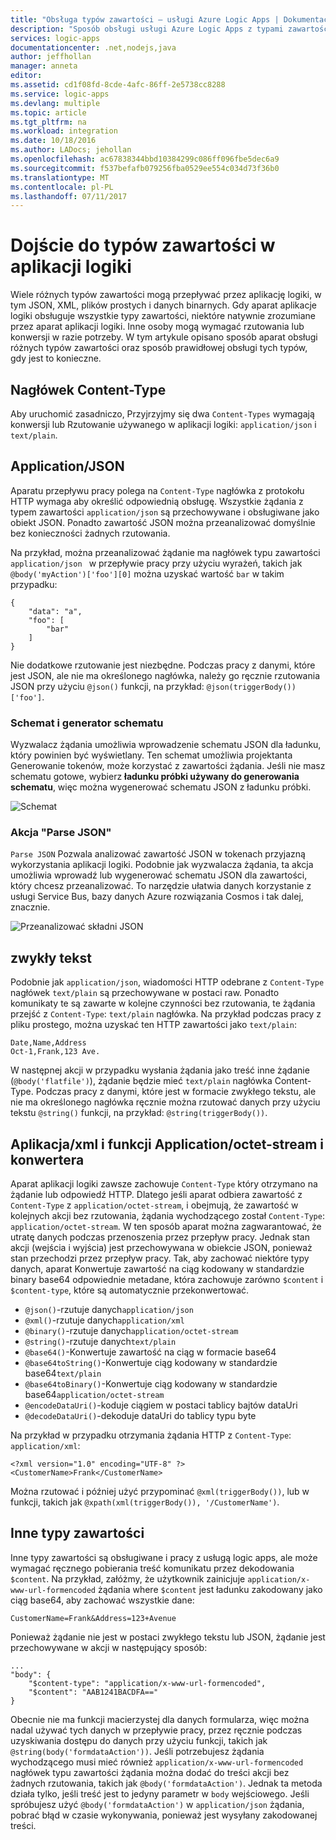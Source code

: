 ```yaml
---
title: "Obsługa typów zawartości — usługi Azure Logic Apps | Dokumentacja firmy Microsoft"
description: "Sposób obsługi usługi Azure Logic Apps z typami zawartości projektu i środowiska wykonawczego"
services: logic-apps
documentationcenter: .net,nodejs,java
author: jeffhollan
manager: anneta
editor: 
ms.assetid: cd1f08fd-8cde-4afc-86ff-2e5738cc8288
ms.service: logic-apps
ms.devlang: multiple
ms.topic: article
ms.tgt_pltfrm: na
ms.workload: integration
ms.date: 10/18/2016
ms.author: LADocs; jehollan
ms.openlocfilehash: ac67838344bbd10384299c086ff096fbe5dec6a9
ms.sourcegitcommit: f537befafb079256fba0529ee554c034d73f36b0
ms.translationtype: MT
ms.contentlocale: pl-PL
ms.lasthandoff: 07/11/2017
---
```

# <a name="handle-content-types-in-logic-apps"></a>Dojście do typów zawartości w aplikacji logiki

Wiele różnych typów zawartości mogą przepływać przez aplikację logiki, w tym JSON, XML, plików prostych i danych binarnych. Gdy aparat aplikacje logiki obsługuje wszystkie typy zawartości, niektóre natywnie zrozumiane przez aparat aplikacji logiki. Inne osoby mogą wymagać rzutowania lub konwersji w razie potrzeby. W tym artykule opisano sposób aparat obsługi różnych typów zawartości oraz sposób prawidłowej obsługi tych typów, gdy jest to konieczne.

## <a name="content-type-header"></a>Nagłówek Content-Type

Aby uruchomić zasadniczo, Przyjrzyjmy się dwa `Content-Types` wymagają konwersji lub Rzutowanie używanego w aplikacji logiki: `application/json` i `text/plain`.

## <a name="applicationjson"></a>Application/JSON

Aparatu przepływu pracy polega na `Content-Type` nagłówka z protokołu HTTP wymaga aby określić odpowiednią obsługę. Wszystkie żądania z typem zawartości `application/json` są przechowywane i obsługiwane jako obiekt JSON. Ponadto zawartość JSON można przeanalizować domyślnie bez konieczności żadnych rzutowania. 

Na przykład, można przeanalizować żądanie ma nagłówek typu zawartości `application/json ` w przepływie pracy przy użyciu wyrażeń, takich jak `@body('myAction')['foo'][0]` można uzyskać wartość `bar` w takim przypadku:

```
{
    "data": "a",
    "foo": [
        "bar"
    ]
}
```

Nie dodatkowe rzutowanie jest niezbędne. Podczas pracy z danymi, które jest JSON, ale nie ma określonego nagłówka, należy go ręcznie rzutowania JSON przy użyciu `@json()` funkcji, na przykład: `@json(triggerBody())['foo']`.

### <a name="schema-and-schema-generator"></a>Schemat i generator schematu

Wyzwalacz żądania umożliwia wprowadzenie schematu JSON dla ładunku, który powinien być wyświetlany. Ten schemat umożliwia projektanta Generowanie tokenów, może korzystać z zawartości żądania. Jeśli nie masz schematu gotowe, wybierz **ładunku próbki używany do generowania schematu**, więc można wygenerować schematu JSON z ładunku próbki.

![Schemat](./media/logic-apps-http-endpoint/manualtrigger.png)

### <a name="parse-json-action"></a>Akcja "Parse JSON"

`Parse JSON` Pozwala analizować zawartość JSON w tokenach przyjazną wykorzystania aplikacji logiki. Podobnie jak wyzwalacza żądania, ta akcja umożliwia wprowadź lub wygenerować schematu JSON dla zawartości, który chcesz przeanalizować. To narzędzie ułatwia danych korzystanie z usługi Service Bus, bazy danych Azure rozwiązania Cosmos i tak dalej, znacznie.

![Przeanalizować składni JSON](./media/logic-apps-content-type/ParseJSON.png)

## <a name="textplain"></a>zwykły tekst

Podobnie jak `application/json`, wiadomości HTTP odebrane z `Content-Type` nagłówek `text/plain` są przechowywane w postaci raw. Ponadto komunikaty te są zawarte w kolejne czynności bez rzutowania, te żądania przejść z `Content-Type`: `text/plain` nagłówka. Na przykład podczas pracy z pliku prostego, można uzyskać ten HTTP zawartości jako `text/plain`:

```
Date,Name,Address
Oct-1,Frank,123 Ave.
```

W następnej akcji w przypadku wysłania żądania jako treść inne żądanie (`@body('flatfile')`), żądanie będzie mieć `text/plain` nagłówka Content-Type. Podczas pracy z danymi, które jest w formacie zwykłego tekstu, ale nie ma określonego nagłówka ręcznie można rzutować danych przy użyciu tekstu `@string()` funkcji, na przykład: `@string(triggerBody())`.

## <a name="applicationxml-and-applicationoctet-stream-and-converter-functions"></a>Aplikacja/xml i funkcji Application/octet-stream i konwertera

Aparat aplikacji logiki zawsze zachowuje `Content-Type` który otrzymano na żądanie lub odpowiedź HTTP. Dlatego jeśli aparat odbiera zawartość z `Content-Type` z `application/octet-stream`, i obejmują, że zawartość w kolejnych akcji bez rzutowania, żądania wychodzącego został `Content-Type`: `application/octet-stream`. W ten sposób aparat można zagwarantować, że utratę danych podczas przenoszenia przez przepływ pracy. Jednak stan akcji (wejścia i wyjścia) jest przechowywana w obiekcie JSON, ponieważ stan przechodzi przez przepływ pracy. Tak, aby zachować niektóre typy danych, aparat Konwertuje zawartość na ciąg kodowany w standardzie binary base64 odpowiednie metadane, która zachowuje zarówno `$content` i `$content-type`, które są automatycznie przekonwertować. 

* `@json()`-rzutuje danych`application/json`
* `@xml()`-rzutuje danych`application/xml`
* `@binary()`-rzutuje danych`application/octet-stream`
* `@string()`-rzutuje danych`text/plain`
* `@base64()`-Konwertuje zawartość na ciąg w formacie base64
* `@base64toString()`-Konwertuje ciąg kodowany w standardzie base64`text/plain`
* `@base64toBinary()`-Konwertuje ciąg kodowany w standardzie base64`application/octet-stream`
* `@encodeDataUri()`-koduje ciągiem w postaci tablicy bajtów dataUri
* `@decodeDataUri()`-dekoduje dataUri do tablicy typu byte

Na przykład w przypadku otrzymania żądania HTTP z `Content-Type`: `application/xml`:

```
<?xml version="1.0" encoding="UTF-8" ?>
<CustomerName>Frank</CustomerName>
```

Można rzutować i później użyć przypominać `@xml(triggerBody())`, lub w funkcji, takich jak `@xpath(xml(triggerBody()), '/CustomerName')`.

## <a name="other-content-types"></a>Inne typy zawartości

Inne typy zawartości są obsługiwane i pracy z usługą logic apps, ale może wymagać ręcznego pobierania treść komunikatu przez dekodowania `$content`. Na przykład, załóżmy, że użytkownik zainicjuje `application/x-www-url-formencoded` żądania where `$content` jest ładunku zakodowany jako ciąg base64, aby zachować wszystkie dane:

```
CustomerName=Frank&Address=123+Avenue
```

Ponieważ żądanie nie jest w postaci zwykłego tekstu lub JSON, żądanie jest przechowywane w akcji w następujący sposób:

```
...
"body": {
    "$content-type": "application/x-www-url-formencoded",
    "$content": "AAB1241BACDFA=="
}
```

Obecnie nie ma funkcji macierzystej dla danych formularza, więc można nadal używać tych danych w przepływie pracy, przez ręcznie podczas uzyskiwania dostępu do danych przy użyciu funkcji, takich jak `@string(body('formdataAction'))`. Jeśli potrzebujesz żądania wychodzącego musi mieć również `application/x-www-url-formencoded` nagłówek typu zawartości żądania można dodać do treści akcji bez żadnych rzutowania, takich jak `@body('formdataAction')`. Jednak ta metoda działa tylko, jeśli treść jest to jedyny parametr w `body` wejściowego. Jeśli spróbujesz użyć `@body('formdataAction')` w `application/json` żądania, pobrać błąd w czasie wykonywania, ponieważ jest wysyłany zakodowanej treści.

